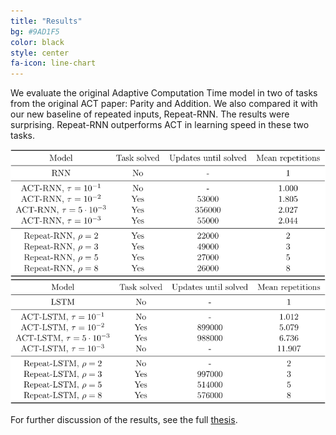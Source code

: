 ```yaml
---
title: "Results"
bg: #9AD1F5
color: black
style: center
fa-icon: line-chart
---
```



We evaluate the original Adaptive Computation Time model in two of tasks from the original ACT paper: Parity and Addition. We also compared it with our new baseline of repeated inputs, Repeat-RNN. The results were surprising. Repeat-RNN outperforms ACT in learning speed in these two tasks.

<img src="./assets/parity-table.png" alt="Results table for the Parity task"/>

<img src="./assets/addition-table.png" alt="Results table for the Addition task"/>


For further discussion of the results, see the full [thesis](https://imatge.upc.edu/web/sites/default/files/pub/xFojo.pdf).
